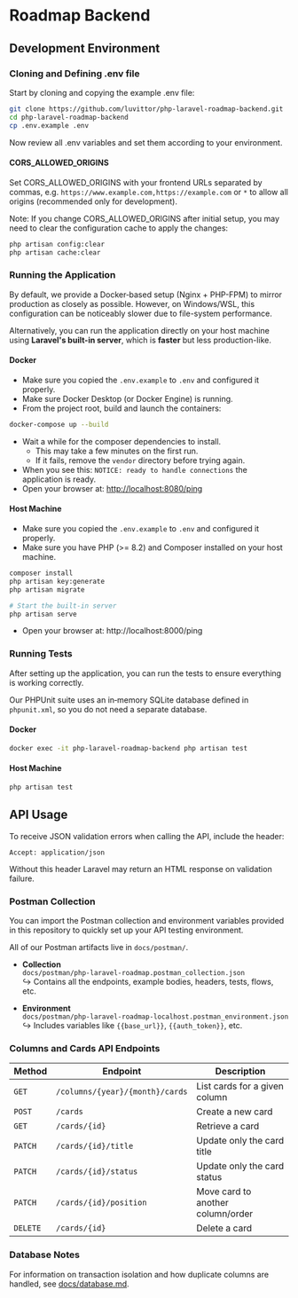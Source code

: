 # Roadmap Backend

## Development Environment

### Cloning and Defining .env file

Start by cloning and copying the example .env file:

```bash
git clone https://github.com/luvittor/php-laravel-roadmap-backend.git
cd php-laravel-roadmap-backend
cp .env.example .env
```

Now review all .env variables and set them according to your environment.

#### CORS_ALLOWED_ORIGINS

Set CORS_ALLOWED_ORIGINS with your frontend URLs separated by commas, e.g. `https://www.example.com,https://example.com` or `*` to allow all origins (recommended only for development).

Note: If you change CORS_ALLOWED_ORIGINS after initial setup, you may need to clear the configuration cache to apply the changes:

```bash
php artisan config:clear
php artisan cache:clear
```

### Running the Application

By default, we provide a Docker‐based setup (Nginx + PHP-FPM) to mirror production as closely as possible. However, on Windows/WSL, this configuration can be noticeably slower due to file-system performance.

Alternatively, you can run the application directly on your host machine using **Laravel's built-in server**, which is **faster** but less production-like.

#### Docker

- Make sure you copied the `.env.example` to `.env` and configured it properly.
- Make sure Docker Desktop (or Docker Engine) is running.  
- From the project root, build and launch the containers:

```bash
docker-compose up --build
```

- Wait a while for the composer dependencies to install.
  - This may take a few minutes on the first run.
  - If it fails, remove the `vendor` directory before trying again.
- When you see this: `NOTICE: ready to handle connections` the application is ready.
- Open your browser at: <http://localhost:8080/ping>

#### Host Machine

- Make sure you copied the `.env.example` to `.env` and configured it properly.
- Make sure you have PHP (>= 8.2) and Composer installed on your host machine.

```bash
composer install
php artisan key:generate
php artisan migrate

# Start the built-in server
php artisan serve
```

- Open your browser at: http://localhost:8000/ping

### Running Tests

After setting up the application, you can run the tests to ensure everything is working correctly.

Our PHPUnit suite uses an in‑memory SQLite database defined in `phpunit.xml`, so you do not need a separate database.

#### Docker

```bash
docker exec -it php-laravel-roadmap-backend php artisan test
```

#### Host Machine

```bash
php artisan test
```

## API Usage

To receive JSON validation errors when calling the API, include the header:

```
Accept: application/json
```

Without this header Laravel may return an HTML response on validation failure.

### Postman Collection

You can import the Postman collection and environment variables provided in this repository to quickly set up your API testing environment.

All of our Postman artifacts live in `docs/postman/`.

- **Collection**  
  `docs/postman/php-laravel-roadmap.postman_collection.json`  
  ↪ Contains all the endpoints, example bodies, headers, tests, flows, etc.

- **Environment**  
  `docs/postman/php-laravel-roadmap-localhost.postman_environment.json`
  ↪ Includes variables like `{{base_url}}`, `{{auth_token}}`, etc.

### Columns and Cards API Endpoints

| Method   | Endpoint                        | Description                       |
| -------- | ------------------------------- | --------------------------------- |
| `GET`    | `/columns/{year}/{month}/cards` | List cards for a given column     |
| `POST`   | `/cards`                        | Create a new card                 |
| `GET`    | `/cards/{id}`                   | Retrieve a card                   |
| `PATCH`  | `/cards/{id}/title`             | Update only the card title        |
| `PATCH`  | `/cards/{id}/status`            | Update only the card status       |
| `PATCH`  | `/cards/{id}/position`          | Move card to another column/order |
| `DELETE` | `/cards/{id}`                   | Delete a card                     |


### Database Notes

For information on transaction isolation and how duplicate columns are handled, see [docs/database.md](docs/database.md).
